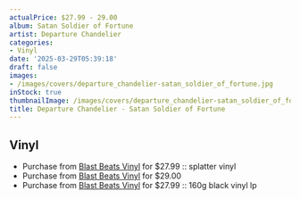 ```yaml
---
actualPrice: $27.99 - 29.00
album: Satan Soldier of Fortune
artist: Departure Chandelier
categories:
- Vinyl
date: '2025-03-29T05:39:18'
draft: false
images:
- /images/covers/departure_chandelier-satan_soldier_of_fortune.jpg
inStock: true
thumbnailImage: /images/covers/departure_chandelier-satan_soldier_of_fortune-thumb.jpg
title: Departure Chandelier - Satan Soldier of Fortune
---
```


## Vinyl
* Purchase from [Blast Beats Vinyl](https://blastbeatsvinyl.com/products/departure-chandelier-satan-soldier-of-fortune-splatter-vinyl) for $27.99 :: splatter vinyl
* Purchase from [Blast Beats Vinyl](https://blastbeatsvinyl.com/products/departure-chandelier-satan-soldier-of-fortune-gold-marbled-vinyl-lp) for $29.00
* Purchase from [Blast Beats Vinyl](https://blastbeatsvinyl.com/products/departure-chandelier-satan-soldier-of-fortune-160g-black-vinyl-lp) for $27.99 :: 160g black vinyl lp
